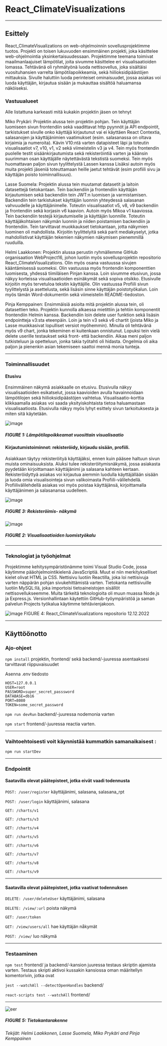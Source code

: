 # React_ClimateVisualizations

---

## Esittely
React_ClimateVisualizations on web-ohjelmoinnin sovellusprojektimme tuotos. Projekti on toisen lukuvuoden ensimmäinen projekti, joka käsittelee web-ohjelmointia yksinkertaisuudessaan. Projektimme teemana toimivat maailmanlaajuiset lämpötilat, joita sivumme käsittelee eri visualisaatioiden lomassa. Tehtävänä oli ryhmätyönä luoda nettisovellus, joka sisältäisi vuosituhansien varrelta lämpötilapoikkeamia, sekä hiilioksidipäästöjen mittauksia. Sivulle haluttiin luoda perinteiset ominaisuudet, jossa asiakas voi luoda käyttäjän, kirjautua sisään ja mukauttaa sisältöä haluamansa näköiseksi.



### Vastuualueet
Alle listattuna karkeasti mitä kukakin projektin jäsen on tehnyt

Miko Prykäri:
Projektin alussa tein projektin pohjan. Tein käyttäjän luomiseen sivun frontendiin sekä vaadittavat http pyynnöt ja API endpointit, tarkistukset sivulle onko käyttäjä kirjautunut vai ei käyttäen React Contextia, salasanojen ja käyttäjänimien vaatimukset (esim. salasanassa on oltava kirjaimia ja numeroita). Kävin V10:ntä varten datapisteet läpi ja toteutin visualisaatiot v7, v10, v1, v2 sekä viimeistelin v3 ja v4. Tein myös frontendin puolelle testit sisäänkirjautumista sekä rekisteröintiä varten ja käänsin suurimman osan käyttäjälle näytettävästä tekstistä suomeksi. Tein myös huomattavan paljon sivun tyylittelystä Lassen kanssa
 Lisäksi autoin myös muita projekti jäseniä toteuttamaan heille jaetut tehtävät (esim profiili sivu ja käyttäjän poisto toiminnallisuus).
 
Lasse Suomela:
Projektin alussa tein muutamat datasetit ja laitoin datasettejä tietokantaan. Tein backendiin ja frontendiin käyttäjän kirjautumisen sekä backendiin tein JWT:n luomisen ja varmistamisen. Backendiin tein tarkistukset käyttäjän luonnin yhteydessä salasanan vahvuudelle ja käyttäjänimelle. Toteutin visualisaatiot v5, v8, v9 backendiin ja frontendiin sekä korjasin v6 kaavion. Autoin myös Mikoa v1 kaaviossa. Tein backendiin testejä kirjautumiselle ja käyttäjän luonnille. Toteutin käyttäjäkohtaisen näkymän luonnin ja niiden poistamisen backendiin ja frontendiin. Tein tarvittavat muokkaukset tietokantaan, jotta näkymien luominen oli mahdollista. Kirjoitin tyylittelyitä sekä parit mediakyselyt, jotka mahdollistivat käyttäjän tekemien näkymien näkymisen pienemmillä ruuduilla.

Helmi Laakkonen:
Projektin alussa perustin ryhmällemme GitHub organisaation WebProject16, johon luotiin myös sovellusprojektin repositorio React_ClimateVisualizations. Olin myös osana vastuussa sivujen kääntämisessä suomeksi. Olin vastuussa myös frontendin komponenttien luomisesta, yhdessä tiimiläisen Pinjan kanssa. Loin sivumme etusivun, jossa näkyy korteissa visualisaatioiden esinäkymät sekä sopiva otsikko. Etusivulle kirjoitin myös tervetuloa tekstin käyttäjille. Olin vastuussa Profiili sivun tyylittelystä ja asettelusta, sekä lisäsin sinne käyttäjän poistotyökalun. Loin myös tämän Word-dokumentin sekä viimeistelin README-tiedoston.

Pinja Kemppainen:
Ensimmäisiä asioita mitä projektin alussa tein, oli datasettien teko. Projektin kunnolla alkaessa mietittiin ja tehtiin komponentit frontendiin Helmin kanssa. Backendiin loin delete user funktion sekä lisäsin endpointteja v3:sta eteenpäin. Loin ja tein v3 sekä v6 chartit (joista Miko ja Lasse muokkasivat lopulliset versiot myöhemmin). Minulla oli tehtävänä myös v9 chart, jonka tekeminen ei kuitenkaan onnistunut. Lopuksi tein vielä delete userille testaukset sekä front- että backendiin.
Aikaa meni paljon tutkisteluun ja opetteluun, jonka takia työtahti oli hidasta. Ongelmia oli aika paljon ja pienenkin asian tekemiseen saattoi mennä monia tunteja.

---

### Toiminnallisuudet
#### Etusivu
Ensimmäinen näkymä asiakkaalle on etusivu. Etusivulla näkyy visualisaatioiden esikatselut, jossa kaavioiden avulla havainnoidaan lämpötilojen sekä hiilioksidipäästöjen vaihtelua. Visualisaatio-korttia klikkaamalla asiakas voi saada yksityiskohtaista tietoa haluamastaan visualisaatiosta. Etusivulla näkyy myös lyhyt esittely sivun tarkoituksesta ja miten sitä käytetään.

![image](https://user-images.githubusercontent.com/101475167/207713536-e22c67f8-219a-4c7a-b794-f8bcd4095c98.png)
##### FIGURE 1: Lämpötilapoikkeamat vuosittain visualisaatio

#### Kirjautumistoiminnot: rekisteröidy, kirjaudu sisään, profiili.
Asiakkaan täytyy rekisteröityä käyttäjäksi, ennen kuin pääsee haltuun sivun muista ominaisuuksista. Aluksi tulee rekisteröitymisnäkymä, jossa asiakasta pyydetään kirjoittamaan käyttäjänimi ja salasana kahteen kertaan. Rekisteröidyttyä asiakas voi kirjautua aiemmin luodulla käyttäjällään sisään ja luoda omia visualisointeja sivun valikoimasta Profiili-välilehdellä. Profiilivälilehdellä asiakas voi myös poistaa käyttäjänsä, kirjoittamalla käyttäjänimen ja salasanansa uudelleen.

![image](https://user-images.githubusercontent.com/101475167/207713603-1424c8a0-b585-45aa-8191-d6041fbef15c.png)
##### FIGURE 3: Rekisteröimis- näkymä 

![image](https://user-images.githubusercontent.com/101475167/207713635-0f32a22d-ace3-442a-b7cf-468658d11827.png)
##### FIGURE 2: Visualisaatioiden luomistyökalu

---

### Teknologiat ja työohjelmat
Projektimme kehitysympäristönämme toimi Visual Studio Code, jossa käytimme pääohjelmointikielenä JavaScriptiä. Muut ei niin merkitykselliset kielet olivat HTML ja CSS. Nettisivu luotiin Reactilla, joka loi nettisivuja varten näppärän pohjan sivukehittämistä varten. Tietokanta nettisivuille luotiin MySQL:llä, joka importoisi tietoaineistojen sisällöt nettisovellukseemme. Muita tärkeitä teknologioita oli muun muassa Node.js ja Express.js. Versionhallintaan käytettiin GitHub-työympäristöä ja saman palvelun Projects työkalua käytimme tehtävienjakoon.

![image](https://user-images.githubusercontent.com/101475167/207713708-c1e95c82-d020-43d6-9c01-209b29e59b26.png)
FIGURE 4: React_ClimateVisualizations repositorio 12.12.2022

---

## Käyttöönotto
### Ajo-ohjeet
`npm install` projektin, frontend/ sekä backend/-juuressa asentaaksesi tarvittavat riippuvaisuudet

Asenna .env tiedosto

```
HOST=127.0.0.1
USER=root
PASSWORD=super_secret_passsword
DATABASE=db16
PORT=8080
TOKEN=some_secret_password
```


`npm run devRun` backend/-juuressa nodemonia varten

`npm start` frontend/-juuressa reactia varten.

--- 
### Vaihtoehtoisesti voit käynnistää kummatkin samanaikaisest :

`npm run startDev` 

---

### Endpointit
#### Saatavilla olevat päätepisteet, jotka eivät vaadi todennusta

`POST: /user/register` käyttäjänimi, salasana, salasana_rpt

`POST: /user/login` käyttäjänimi, salasana

`GET: /charts/v1`

`GET: /charts/v3`

`GET: /charts/v4`

`GET: /charts/v5`

`GET: /charts/v6`

`GET: /charts/v7`

`GET: /charts/v8`

`GET: /charts/v9`

---

#### Saatavilla olevat päätepisteet, jotka vaativat todennuksen

`DELETE: /user/deleteUser` käyttäjänimi, salasana

`DELETE: /view/:url` poista näkymä

`GET: /user/token`

`GET: /view/users/all` hae käyttäjän nåkymät

`POST: /view/` luo näkymä

---

### Testaaminen

`npm test` frontend/ ja backend/-kansion juuressa testaus skriptin ajamista varten. Testaus skripti aktivoi kussakin kansiossa oman määritellyn komentorivin, jotka ovat

`jest --watchAll --detectOpenHandles` backend/

`react-scripts test --watchAll` frontend/

---


![eer](https://user-images.githubusercontent.com/101475167/207702681-7042a97c-b860-4a6b-96a3-1de2786e1c92.png)
##### FIGURE 5: Tietokantarakenne

*Tekijät: Helmi Laakkonen, Lasse Suomela, Miko Prykäri and Pinja Kemppainen*
